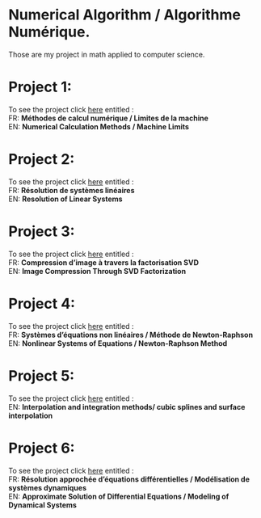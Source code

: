 # Numerical Algorithm / Algorithme Numérique. 
Those are my project in math applied to computer science.

# Project 1:
To see the project click [here](Project_1.pdf) entitled :<br>
FR: **Méthodes de calcul numérique / Limites de la machine**<br>
EN: **Numerical Calculation Methods / Machine Limits** 

# Project 2:
To see the project click [here](Project_2.pdf) entitled :<br>
FR: **Résolution de systèmes linéaires**<br>
EN: **Resolution of Linear Systems**

# Project 3:
To see the project click [here](Project_3.pdf) entitled :<br>
FR: **Compression d’image à travers la factorisation SVD**<br>
EN: **Image Compression Through SVD Factorization**

# Project 4:
To see the project click [here](Project_4.pdf) entitled :<br>
FR: **Systèmes d’équations non linéaires / Méthode de Newton-Raphson** <br>
EN: **Nonlinear Systems of Equations / Newton-Raphson Method**

# Project 5:
To see the project click [here](Project_5.pdf) entitled :<br>
EN: **Interpolation and integration methods/ cubic splines and surface interpolation**

# Project 6:
To see the project click [here](Project_6.pdf) entitled :<br>
FR: **Résolution approchée d’équations différentielles / Modélisation de systèmes dynamiques**<br>
EN: **Approximate Solution of Differential Equations / Modeling of Dynamical Systems**